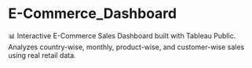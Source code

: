# E-Commerce_Dashboard
📊 Interactive E-Commerce Sales Dashboard built with Tableau Public. Analyzes country-wise, monthly, product-wise, and customer-wise sales using real retail data.
